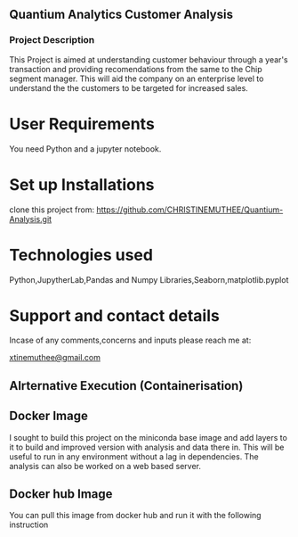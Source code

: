## Quantium Analytics Customer Analysis

### Project Description

This Project is aimed at understanding customer behaviour through a year's transaction and providing recomendations from the same to the Chip segment manager. This will aid the company on an enterprise level to understand the the customers to be targeted for increased sales.

# User Requirements
You need Python and a jupyter notebook.

# Set up Installations
clone this project from: https://github.com/CHRISTINEMUTHEE/Quantium-Analysis.git

# Technologies used
Python,JupytherLab,Pandas and Numpy Libraries,Seaborn,matplotlib.pyplot

# Support and contact details
Incase of any comments,concerns and inputs please reach me at:

xtinemuthee@gmail.com 

## Alrternative Execution (Containerisation)

## Docker Image

I sought to build this project on the miniconda base image and add layers to it to build and improved version with analysis and data there in. This will be useful to run in any environment without a lag in dependencies. The analysis can also be worked on a web based server.

## Docker hub Image

You can pull this image from docker hub and run it with the following instruction


